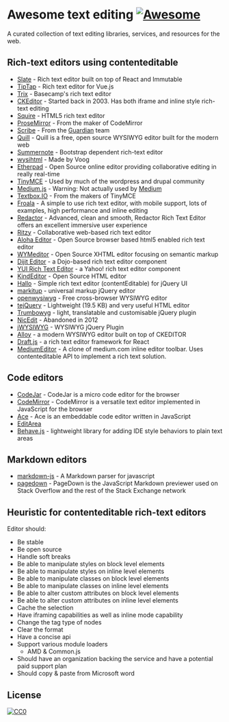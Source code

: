 # Awesome text editing [![Awesome](https://cdn.rawgit.com/sindresorhus/awesome/d7305f38d29fed78fa85652e3a63e154dd8e8829/media/badge.svg)](https://github.com/sindresorhus/awesome)

A curated collection of text editing libraries, services, and resources for the web.

## Rich-text editors using contenteditable

- [Slate](https://github.com/ianstormtaylor/slate) - Rich text editor built on top of React and Immutable
- [TipTap](https://github.com/scrumpy/tiptap) - Rich text editor for Vue.js
- [Trix](https://github.com/basecamp/trix) - Basecamp's rich text editor
- [CKEditor](http://ckeditor.com/) - Started back in 2003. Has both iframe and inline style rich-text editing
- [Squire](https://github.com/neilj/Squire) - HTML5 rich text editor
- [ProseMirror](http://prosemirror.net/) - From the maker of CodeMirror
- [Scribe](https://github.com/guardian/scribe) - From the [Guardian](http://www.theguardian.com/) team
- [Quill](http://quilljs.com/) - Quill is a free, open source WYSIWYG editor built for the modern web
- [Summernote](http://summernote.org/) - Bootstrap dependent rich-text editor
- [wysihtml](http://wysihtml.com/) - Made by Voog
- [Etherpad](http://etherpad.org/) - Open Source online editor providing collaborative editing in really real-time
- [TinyMCE](http://www.tinymce.com/) - Used by much of the wordpress and drupal community
- [Medium.js](http://jakiestfu.github.io/Medium.js/docs/) - Warning: Not actually used by [Medium](https://medium.com/)
- [Textbox.IO](https://textbox.io/) - From the makers of TinyMCE
- [Froala](https://www.froala.com/wysiwyg-editor) - A simple to use rich text editor, with mobile support, lots of examples, high performance and inline editing
- [Redactor](http://imperavi.com/redactor/) - Advanced, clean and smooth, Redactor Rich Text Editor offers an excellent immersive user experience
- [Ritzy](https://github.com/ritzyed/ritzy) - Collaborative web-based rich text editor
- [Aloha Editor](http://www.alohaeditor.org/Content.Node/index.html) - Open Source browser based html5 enabled rich text editor
- [WYMeditor](http://www.wymeditor.org/) - Open Source XHTML editor focusing on semantic markup
- [Dijit Editor](http://dojotoolkit.org/) - a Dojo-based rich text editor component
- [YUI Rich Text Editor](http://yui.github.io/yui2/) - a Yahoo! rich text editor component
- [KindEditor](https://github.com/kindsoft/kindeditor) - Open Source HTML editor
- [Hallo](https://github.com/bergie/hallo) - Simple rich text editor (contentEditable) for jQuery UI
- [markitup](http://markitup.jaysalvat.com/home/) - universal markup jQuery editor
- [openwysiwyg](http://www.openwebware.com/) - Free cross-browser WYSIWYG editor
- [tejQuery](http://jqueryte.com/) - Lightweight (19.5 KB) and very useful HTML editor
- [Trumbowyg](http://alex-d.github.io/Trumbowyg/) - light, translatable and customisable jQuery plugin
- [NicEdit](http://nicedit.com/) - Abandoned in 2012
- [jWYSIWYG](https://github.com/jwysiwyg/jwysiwyg) - WYSIWYG jQuery Plugin
- [Alloy](http://alloyeditor.com/) - a modern WYSIWYG editor built on top of CKEDITOR
- [Draft.js](http://facebook.github.io/draft-js/) - a rich text editor framework for React
- [MediumEditor](https://github.com/yabwe/medium-editor) - A clone of medium.com inline editor toolbar. Uses contenteditable API to implement a rich text solution.

## Code editors

- [CodeJar](https://medv.io/codejar/) - CodeJar is a micro code editor for the browser
- [CodeMirror](https://codemirror.net/) - CodeMirror is a versatile text editor implemented in JavaScript for the browser
- [Ace](https://ace.c9.io/#nav=about) - Ace is an embeddable code editor written in JavaScript
- [EditArea](http://www.cdolivet.com/editarea/editarea/exemples/exemple_full.html)
- [Behave.js](http://jakiestfu.github.io/Behave.js/) - lightweight library for adding IDE style behaviors to plain text areas

## Markdown editors

- [markdown-js](https://github.com/evilstreak/markdown-js) - A Markdown parser for javascript
- [pagedown](https://code.google.com/p/pagedown/wiki/PageDown) - PageDown is the JavaScript Markdown previewer used on Stack Overflow and the rest of the Stack Exchange network

## Heuristic for contenteditable rich-text editors

Editor should:

- Be stable
- Be open source
- Handle soft breaks
- Be able to manipulate styles on block level elements
- Be able to manipulate styles on inline level elements
- Be able to manipulate classes on block level elements
- Be able to manipulate classes on inline level elements
- Be able to alter custom attributes on block level elements
- Be able to alter custom attributes on inline level elements
- Cache the selection
- Have iframing capabilities as well as inline mode capability
- Change the tag type of nodes
- Clear the format
- Have a concise api
- Support various module loaders
  - AMD & Common.js
- Should have an organization backing the service and have a potential paid support plan
- Should copy & paste from Microsoft word

## License

[![CC0](http://i.creativecommons.org/p/zero/1.0/88x31.png)](http://creativecommons.org/publicdomain/zero/1.0/)
